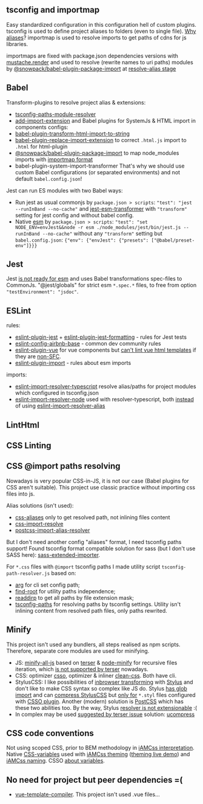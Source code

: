 ## tsconfig and importmap
Easy standardized configuration in this configuration hell of custom plugins.
tsconfig is used to define project aliases to folders (even to single file). [Why aliases](https://stephencharlesweiss.com/typescript-absolute-imports-aliases)?
importmap is used to resolve imports to get paths of cdns for js libraries.

importmaps are fixed with package.json dependencies versions with [mustache.render](https://github.com/viT-1/systemjs-babel-es6-vue/blob/06d7265961464c4c27876d3f5e0af9230bec013a/map-packages.js#L19) and used to resolve (rewrite names to uri paths) modules
by [@snowpack/babel-plugin-package-import](https://www.npmjs.com/package/@snowpack/babel-plugin-package-import#user-content-plugin-options) at [resolve-alias stage](https://github.com/viT-1/systemjs-babel-es6-vue/blob/b59b7c91a3da7d0cf5077c66742b64ab85b7bdb4/package.json#L24)

## Babel
Transform-plugins to resolve project alias & extensions:
- [tsconfig-paths-module-resolver](https://www.npmjs.com/package/babel-plugin-tsconfig-paths-module-resolver)
- [add-import-extension](https://www.npmjs.com/package/babel-plugin-add-import-extension)
and Babel plugins for SystemJs & HTML import in components configs:
- [babel-plugin-transform-html-import-to-string](https://www.npmjs.com/package/babel-plugin-transform-html-import-to-string)
- [babel-plugin-replace-import-extension](https://www.npmjs.com/package/babel-plugin-replace-import-extension) to correct `.html.js` import to `.html` for html-plugin
- [@snowpack/babel-plugin-package-import](https://www.npmjs.com/package/@snowpack/babel-plugin-package-import#user-content-plugin-options) to map node_modules imports with [importmap format](https://github.com/wicg/import-maps)
- babel-plugin-system-import-transformer
That's why we should use custom Babel configurations (or separated environments) and not default `babel.config.json`!

Jest can run ES modules with two Babel ways:
- Run jest as usual commonjs by `package.json > scripts`: `"test": "jest --runInBand --no-cache"` and [jest-esm-transformer](https://www.npmjs.com/package/jest-esm-transformer) with `"transform"` setting for jest config and without babel config.
- Native [esm](https://www.npmjs.com/package/esm) by `package.json > scripts`: `"test": "set NODE_ENV=envJest&&node -r esm ./node_modules/jest/bin/jest.js --runInBand --no-cache"` without any `"transform"` setting but `babel.config.json`: `{"env": {"envJest": {"presets": ["@babel/preset-env"]}}}`

## Jest
Jest [is not ready for esm](https://github.com/facebook/jest/issues/9430) and uses Babel transformations spec-files to CommonJs.
"@jest/globals" for strict esm `*.spec.*` files, to free from option `"testEnvironment": "jsdoc"`.

## ESLint
rules:
- [eslint-plugin-jest](https://www.npmjs.com/package/eslint-plugin-jest) + [eslint-plugin-jest-formatting](https://www.npmjs.com/package/eslint-plugin-jest-formatting) - rules for Jest tests
- [eslint-config-airbnb-base](https://www.npmjs.com/package/eslint-config-airbnb-base) - common dev community rules
- [eslint-plugin-vue](https://www.npmjs.com/package/eslint-plugin-vue) for vue components but [can't lint vue html templates](https://github.com/vuejs/vue-eslint-parser/issues/28) if they are [non-SFC](https://github.com/vuejs/eslint-plugin-vue/issues/490).
- [eslint-plugin-import](https://www.npmjs.com/package/eslint-plugin-import) - rules about esm imports

imports:
- [eslint-import-resolver-typescript](https://www.npmjs.com/package/eslint-import-resolver-typescript) resolve alias/paths for project modules which configured in tsconfig.json
- [eslint-import-resolver-node](https://www.npmjs.com/package/eslint-import-resolver-node) used with resolver-typescript, both [instead](https://github.com/viT-1/dist-gh-pages/commit/8fca781dede871be8f8f5d7841f00f3424878b34#diff-7ae45ad102eab3b6d7e7896acd08c427a9b25b346470d7bc6507b6481575d519L37) of using [eslint-import-resolver-alias](https://www.npmjs.com/package/eslint-import-resolver-alias)

## LintHtml

## CSS Linting

## CSS @import paths resolving
Nowadays is very popular CSS-in-JS, it is not our case (Babel plugins for CSS aren't suitable).
This project use classic practice without importing css files into js.

Alias solutions (isn't used):
- [css-aliases](https://www.npmjs.com/package/css-aliases) only to get resolved path, not inlining files content
- [css-import-resolve](https://csstools.github.io/css-import-resolve/)
- [postcss-import-alias-resolver](https://www.npmjs.com/package/postcss-import-alias-resolver)

But I don't need another config "aliases" format, I need tsconfig paths support!
Found tsconfig format compatible solution for sass (but I don't use SASS here): [sass-extended-importer](https://github.com/wessberg/sass-extended-importer#path-mappingaliasing).

For `*.css` files with `@import` tsconfig paths I made utility script `tsconfig-path-resolver.js` based on:
- [arg](https://www.npmjs.com/package/arg) for cli set config path;
- [find-root](https://www.npmjs.com/package/find-root) for utility paths independence;
- [readdirp](https://www.npmjs.com/package/readdirp) to get all paths by file extension mask;
- [tsconfig-paths](https://www.npmjs.com/package/tsconfig-paths) for resolving paths by tsconfig settings.
Utility isn't inlining content from resolved path files, only paths rewrited.

## Minify
This project isn't used any bundlers, all steps realised as npm scripts. Therefore, separate core modules are used for minifying.
- JS: [minify-all-js](https://www.npmjs.com/package/minify-all-js) based on [terser](https://www.npmjs.com/package/terser) & [node-minify](https://www.npmjs.com/package/@node-minify/core) for recursive files iteration, which [is not supported by terser](https://github.com/terser/terser/issues/544#issuecomment-626350611) nowadays.
- CSS: optimizer [csso](https://www.npmjs.com/package/csso), optimizer & inliner [clean-css](https://www.npmjs.com/package/clean-css). Both have cli.
- StylusCSS: I like possibilities of [inbrowser transforming](https://stylus-lang.com/try.html) with [Stylus](https://www.npmjs.com/package/stylus) and don't like to make CSS syntax so complex like JS do. Stylus [has glob import](https://github.com/stylus/stylus/issues/1711#issuecomment-164995761) and can [compress StylusCSS](https://github.com/stylus/stylus/issues/2354) but [only for](https://github.com/stylus/stylus/issues/2154#issuecomment-203168846) `*.styl` files configured with [CSSO plugin](https://github.com/stylus/stylus/issues/2318#issuecomment-319385404). Another (modern) solution is [PostCSS](https://www.npmjs.com/package/postcss-cli) which has these two abilities too. By the way, Stylus [resolver is not extensionable](https://github.com/stylus/stylus/issues/2039) :(
- In complex may be used [suggested by terser issue](https://github.com/terser/terser/issues/544#issuecomment-626350611) solution: [ucompress](https://github.com/WebReflection/ucompress)

## CSS code conventions
Not using scoped CSS, prior to BEM methodology in [iAMCss interpretation](https://vit-1.github.io/iAMcss-samples/).
Native [CSS-variables](https://dev.to/idoshamun/theming-with-css-variables-322f) used with [iAMCss theming](https://github.com/viT-1/iAMcss/blob/master/styleguide.md#%D0%BC%D0%BE%D0%B4%D0%B8%D1%84%D0%B8%D0%BA%D0%B0%D1%82%D0%BE%D1%80-%D1%82%D0%B5%D0%BC%D1%8B-skin--view) ([theming live demo](https://vit-1.github.io/iAMcss-samples/v3/aria-collapsable/)) and [iAMCss naming](https://github.com/viT-1/iAMcss/blob/master/v3/styleguide.md#%D0%B8%D0%BC%D0%B5%D0%BD%D0%BE%D0%B2%D0%B0%D0%BD%D0%B8%D0%B5%D1%81%D0%B8%D0%BD%D1%82%D0%B0%D0%BA%D1%81%D0%B8%D1%81-iam-%D0%B0%D1%82%D1%80%D0%B8%D0%B1%D1%83%D1%82%D0%BE%D0%B2). CSSO [about variables](https://github.com/css/csso/issues/443).

## No need for project but peer dependencies =(
- [vue-template-compiler](https://github.com/vuejs/vue-test-utils/issues/1399#issuecomment-1023985291). This project isn't used .vue files...